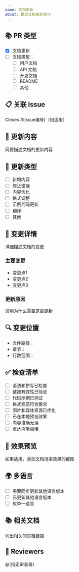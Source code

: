 ```yaml
---
name: 文档更新
about: 提交文档相关的PR
---
```


## 📚 PR 类型
- [x] 文档更新
- [ ] 文档类型：
  - [ ] 用户文档
  - [ ] API 文档
  - [ ] 开发文档
  - [ ] README
  - [ ] 其他

## 📋 关联 Issue
Closes #(issue编号)（如适用）

## 📝 更新内容
简要描述文档的更新内容

## 🎯 更新类型
- [ ] 新增内容
- [ ] 修正错误
- [ ] 内容优化
- [ ] 格式调整
- [ ] 示例代码更新
- [ ] 翻译
- [ ] 其他

## 📄 变更详情
详细描述文档的变更

### 主要变更
- 变更点1
- 变更点2
- 变更点3

### 更新原因
说明为什么需要这些更新

## 🔍 变更位置
- 文件路径：
- 章节：
- 行数范围：

## ✅ 检查清单
- [ ] 语法和拼写已检查
- [ ] 链接有效性已验证
- [ ] 代码示例已测试
- [ ] 格式规范符合要求
- [ ] 图片和媒体资源已优化
- [ ] 已在本地预览效果
- [ ] 内容准确无误
- [ ] 表达清晰易懂

## 📸 效果预览
如果适用，添加文档渲染效果的截图

## 🌍 多语言
- [ ] 需要同步更新其他语言版本
- [ ] 已更新其他语言版本
- [ ] 仅单一语言

## 📚 相关文档
列出相关的文档链接

## 👥 Reviewers
@(指定审查者)

